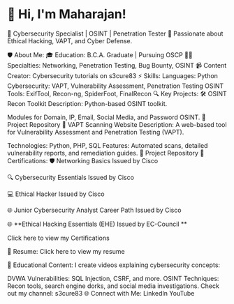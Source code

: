 <h1>👋 Hi, I'm Maharajan!</h1>
🚀 Cybersecurity Specialist | OSINT  | Penetration Tester
🔐 Passionate about Ethical Hacking, VAPT, and Cyber Defense.

🛡️ About Me:
🎓 Education: B.C.A. Graduate | Pursuing OSCP
🧑‍💻 Specialties: Networking, Penetration Testing, Bug Bounty, OSINT
📹 Content Creator: Cybersecurity tutorials on s3cure83
⚡ Skills:
Languages: Python
Cybersecurity: VAPT, Vulnerability Assessment, Penetration Testing
OSINT Tools: ExifTool, Recon-ng, SpiderFoot, FinalRecon
🔍 Key Projects:
🛠️ OSINT Recon Toolkit
Description: Python-based OSINT toolkit.

Modules for Domain, IP, Email, Social Media, and Password OSINT.
🔗 Project Repository
🔎 VAPT Scanning Website
Description: A web-based tool for Vulnerability Assessment and Penetration Testing (VAPT).

Technologies: Python, PHP, SQL
Features: Automated scans, detailed vulnerability reports, and remediation guides.
🔗 Project Repository
📜 Certifications:
🛡️ Networking Basics Issued by Cisco

🔍 Cybersecurity Essentials Issued by Cisco

💻 Ethical Hacker Issued by Cisco

🌐 Junior Cybersecurity Analyst Career Path Issued by Cisco

🌐 **Ethical Hacking Essentials (EHE) Issued by EC-Council **

Click here to view my Certifications

📄 Resume:
Click here to view my resume

🎥 Educational Content:
I create videos explaining cybersecurity concepts:

DVWA Vulnerabilities: SQL Injection, CSRF, and more.
OSINT Techniques: Recon tools, search engine dorks, and social media investigations.
Check out my channel: s3cure83
🌐 Connect with Me:
LinkedIn
YouTube
